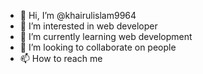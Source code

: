 - 👋 Hi, I’m @khairulislam9964
- 👀 I’m interested in web developer
- 🌱 I’m currently learning web development
- 💞️ I’m looking to collaborate on people
- 📫 How to reach me 

<!---
khairulislam9964/khairulislam9964 is a ✨ special ✨ repository because its `README.md` (this file) appears on your GitHub profile.
You can click the Preview link to take a look at your changes.
--->
